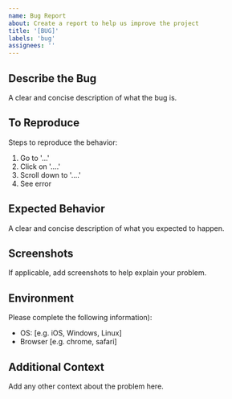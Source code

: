 ```yaml
---
name: Bug Report
about: Create a report to help us improve the project
title: '[BUG]'
labels: 'bug'
assignees: ''
---
```


## Describe the Bug

A clear and concise description of what the bug is.

## To Reproduce

Steps to reproduce the behavior:

1. Go to '...'
2. Click on '....'
3. Scroll down to '....'
4. See error

## Expected Behavior

A clear and concise description of what you expected to happen.

## Screenshots

If applicable, add screenshots to help explain your problem.

## Environment

Please complete the following information):

- OS: [e.g. iOS, Windows, Linux]
- Browser [e.g. chrome, safari]

## Additional Context

Add any other context about the problem here.
